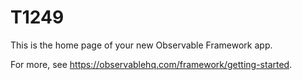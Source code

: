 # T1249

This is the home page of your new Observable Framework app.

For more, see <https://observablehq.com/framework/getting-started>.

